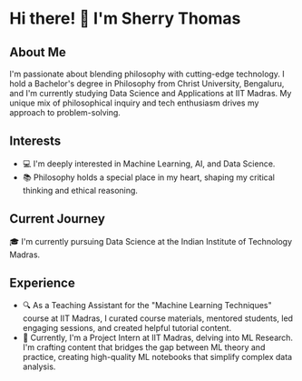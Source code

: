 # Hi there! 👋 I'm Sherry Thomas

## About Me

I'm passionate about blending philosophy with cutting-edge technology. I hold a Bachelor's degree in Philosophy from Christ University, Bengaluru, and I'm currently studying Data Science and Applications at IIT Madras. My unique mix of philosophical inquiry and tech enthusiasm drives my approach to problem-solving.

## Interests

- 💻 I'm deeply interested in Machine Learning, AI, and Data Science.
- 📚 Philosophy holds a special place in my heart, shaping my critical thinking and ethical reasoning.

## Current Journey

🎓 I'm currently pursuing Data Science at the Indian Institute of Technology Madras.

## Experience

- 🔍 As a Teaching Assistant for the "Machine Learning Techniques" course at IIT Madras, I curated course materials, mentored students, led engaging sessions, and created helpful tutorial content.
- 🧠 Currently, I'm a Project Intern at IIT Madras, delving into ML Research. I'm crafting content that bridges the gap between ML theory and practice, creating high-quality ML notebooks that simplify complex data analysis.

<!---
SherryS997/SherryS997 is a ✨ special ✨ repository because its `README.md` (this file) appears on your GitHub profile.
You can click the Preview link to take a look at your changes.
--->

